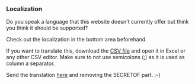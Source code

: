 ﻿### Localization

Do you speak a language that this website doesn't currently offer but think you think it should be supported? 

Check out the localization in the bottom area beforehand.

If you want to translate this, download the <a href=localization/csv>CSV file</a> and open it in Excel or any other CSV editor. 
Make sure to not use semicolons (;) as it is used as column a separator.

Send the translation <a href="mailto:evermore@SECRETOFxeth.de?Subject=Format%20Exploration%20Projekt">here</a> and removing the SECRETOF part. ;-)